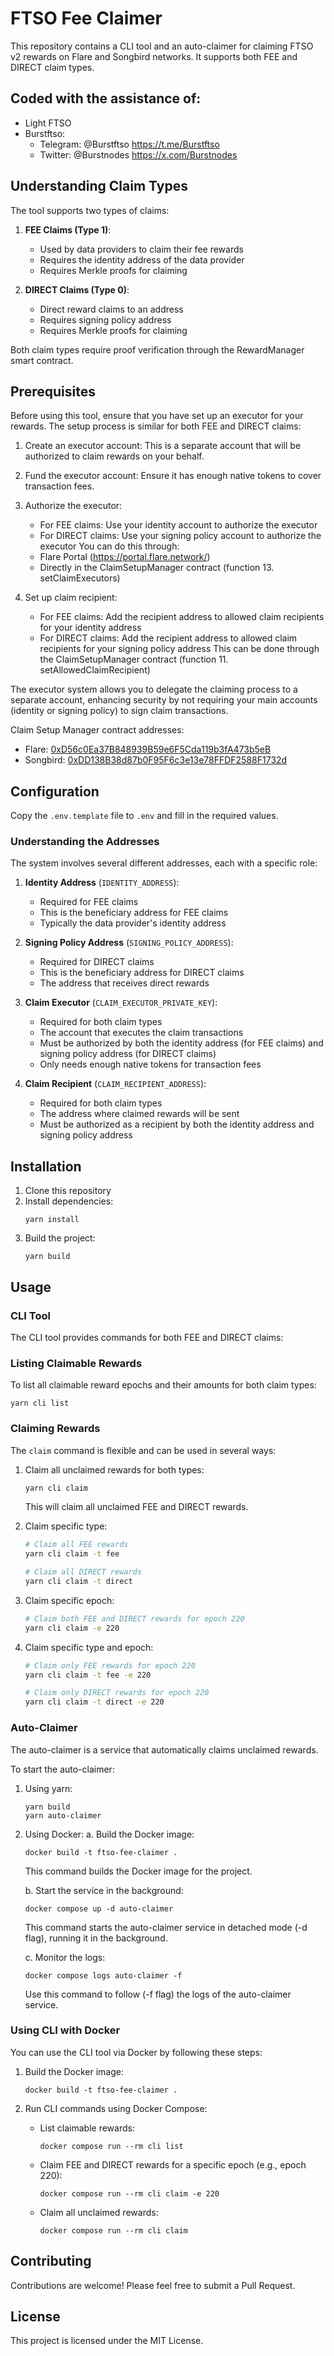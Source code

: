 # FTSO Fee Claimer

This repository contains a CLI tool and an auto-claimer for claiming FTSO v2 rewards on Flare and Songbird networks. It supports both FEE and DIRECT claim types.

## Coded with the assistance of:
- Light FTSO
- Burstftso:
  - Telegram: @Burstftso https://t.me/Burstftso
  - Twitter: @Burstnodes https://x.com/Burstnodes

## Understanding Claim Types

The tool supports two types of claims:

1. **FEE Claims (Type 1)**: 
   - Used by data providers to claim their fee rewards
   - Requires the identity address of the data provider
   - Requires Merkle proofs for claiming

2. **DIRECT Claims (Type 0)**:
   - Direct reward claims to an address
   - Requires signing policy address
   - Requires Merkle proofs for claiming

Both claim types require proof verification through the RewardManager smart contract.

## Prerequisites

Before using this tool, ensure that you have set up an executor for your rewards. The setup process is similar for both FEE and DIRECT claims:

1. Create an executor account: This is a separate account that will be authorized to claim rewards on your behalf.
2. Fund the executor account: Ensure it has enough native tokens to cover transaction fees.

3. Authorize the executor:
   - For FEE claims: Use your identity account to authorize the executor
   - For DIRECT claims: Use your signing policy account to authorize the executor
   You can do this through:
   - Flare Portal (https://portal.flare.network/) 
   - Directly in the ClaimSetupManager contract (function 13. setClaimExecutors)

4. Set up claim recipient: 
   - For FEE claims: Add the recipient address to allowed claim recipients for your identity address
   - For DIRECT claims: Add the recipient address to allowed claim recipients for your signing policy address
   This can be done through the ClaimSetupManager contract (function 11. setAllowedClaimRecipient)

The executor system allows you to delegate the claiming process to a separate account, enhancing security by not requiring your main accounts (identity or signing policy) to sign claim transactions.

Claim Setup Manager contract addresses:
- Flare: [0xD56c0Ea37B848939B59e6F5Cda119b3fA473b5eB](https://flare-explorer.flare.network/address/0xD56c0Ea37B848939B59e6F5Cda119b3fA473b5eB)
- Songbird: [0xDD138B38d87b0F95F6c3e13e78FFDF2588F1732d](https://songbird-explorer.flare.network/address/0xDD138B38d87b0F95F6c3e13e78FFDF2588F1732d)

## Configuration

Copy the `.env.template` file to `.env` and fill in the required values.

### Understanding the Addresses

The system involves several different addresses, each with a specific role:

1. **Identity Address** (`IDENTITY_ADDRESS`):
   - Required for FEE claims
   - This is the beneficiary address for FEE claims
   - Typically the data provider's identity address

2. **Signing Policy Address** (`SIGNING_POLICY_ADDRESS`):
   - Required for DIRECT claims
   - This is the beneficiary address for DIRECT claims
   - The address that receives direct rewards

3. **Claim Executor** (`CLAIM_EXECUTOR_PRIVATE_KEY`):
   - Required for both claim types
   - The account that executes the claim transactions
   - Must be authorized by both the identity address (for FEE claims) and signing policy address (for DIRECT claims)
   - Only needs enough native tokens for transaction fees

4. **Claim Recipient** (`CLAIM_RECIPIENT_ADDRESS`):
   - Required for both claim types
   - The address where claimed rewards will be sent
   - Must be authorized as a recipient by both the identity address and signing policy address

## Installation

1. Clone this repository
2. Install dependencies:
   ```
   yarn install
   ```
3. Build the project:
   ```
   yarn build
   ```

## Usage

### CLI Tool

The CLI tool provides commands for both FEE and DIRECT claims:

### Listing Claimable Rewards

To list all claimable reward epochs and their amounts for both claim types:

```
yarn cli list
```

### Claiming Rewards

The `claim` command is flexible and can be used in several ways:

1. Claim all unclaimed rewards for both types:
   ```bash
   yarn cli claim
   ```
   This will claim all unclaimed FEE and DIRECT rewards.

2. Claim specific type:
   ```bash
   # Claim all FEE rewards
   yarn cli claim -t fee

   # Claim all DIRECT rewards
   yarn cli claim -t direct
   ```

3. Claim specific epoch:
   ```bash
   # Claim both FEE and DIRECT rewards for epoch 220
   yarn cli claim -e 220
   ```

4. Claim specific type and epoch:
   ```bash
   # Claim only FEE rewards for epoch 220
   yarn cli claim -t fee -e 220

   # Claim only DIRECT rewards for epoch 220
   yarn cli claim -t direct -e 220
   ```

### Auto-Claimer

The auto-claimer is a service that automatically claims unclaimed rewards.

To start the auto-claimer:

1. Using yarn:
   ```
   yarn build
   yarn auto-claimer
   ```

2. Using Docker:
   a. Build the Docker image:
      ```
      docker build -t ftso-fee-claimer .
      ```
      This command builds the Docker image for the project.

   b. Start the service in the background:
      ```
      docker compose up -d auto-claimer
      ```
      This command starts the auto-claimer service in detached mode (-d flag), running it in the background.

   c. Monitor the logs:
      ```
      docker compose logs auto-claimer -f
      ```
      Use this command to follow (-f flag) the logs of the auto-claimer service.

### Using CLI with Docker

You can use the CLI tool via Docker by following these steps:

1. Build the Docker image:
   ```
   docker build -t ftso-fee-claimer .
   ```

2. Run CLI commands using Docker Compose:

   - List claimable rewards:
     ```
     docker compose run --rm cli list
     ```

   - Claim FEE and DIRECT rewards for a specific epoch (e.g., epoch 220):
     ```
     docker compose run --rm cli claim -e 220
     ```

   - Claim all unclaimed rewards:
     ```
     docker compose run --rm cli claim
     ```

## Contributing

Contributions are welcome! Please feel free to submit a Pull Request.

## License

This project is licensed under the MIT License.